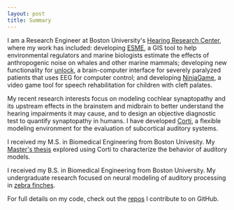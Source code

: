 ```yaml
---
layout: post
title: Summary
---
```

I am a Research Engineer at Boston University's [Hearing Research Center](http://bu.edu/hrc), where my work has included: developing  [ESME](https://esme.bu.edu), a GIS tool to help environmental regulators and marine biologists estimate the effects of anthropogenic noise on whales and other marine mammals; developing new functionality for  [unlock](http://unlockproject.org), a brain-computer interface for severely paralyzed patients that uses EEG for computer control; and developing [NinjaGame](https://crowdfunding.bu.edu/project/5434508a092065263529349a/updates/1), a video game tool for speech rehabilitation for children with cleft palates.

My recent research interests focus on modeling cochlear synaptopathy and its upstream effects in the brainstem and midbrain to better understand the hearing impairments it may cause, and to design an objective diagnostic test to quantify synaptopathy in humans.  I have developed [Corti](https://github.com/gvoysey/corti), a flexible modeling environment for the evaluation of subcortical auditory systems. 

I received my M.S. in Biomedical Engineering from Boston Univesity.  My [Master's thesis](https://github.com/gvoysey/thesis) explored using Corti to characterize the behavior of auditory models. 

I received my B.S. in Biomedical Engineering from Boston University.  My undergraduate research focused on neural modeling of auditory processing  in [zebra finches](https://github.com/gvoysey/gabor-strf/tree/master/doc).

For full details on my code, check out the [repos](https://github.com/gvoysey) I contribute to on GitHub.
